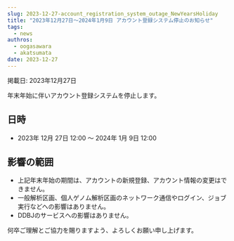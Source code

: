 ```yaml
---
slug: 2023-12-27-account_registration_system_outage_NewYearsHoliday
title: "2023年12月27日～2024年1月9日 アカウント登録システム停止のお知らせ"
tags:
  - news
authros:
  - oogasawara
  - akatsumata
date: 2023-12-27
---
```


掲載日: 2023年12月27日


年末年始に伴いアカウント登録システムを停止します。

## 日時
- 2023年 12月 27日 12:00 ～ 2024年 1月 9日 12:00

## 影響の範囲
- 上記年末年始の期間は、アカウントの新規登録、アカウント情報の変更はできません。
- 一般解析区画、個人ゲノム解析区画のネットワーク通信やログイン、ジョブ実行などへの影響はありません。
- DDBJのサービスへの影響はありません。

何卒ご理解とご協力を賜りますよう、よろしくお願い申し上げます。
